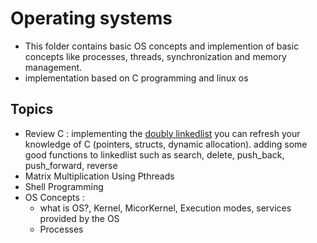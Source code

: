 # Operating systems
- This folder contains basic OS concepts and implemention of basic concepts like processes, threads, synchronization and memory management.
- implementation based on C programming and linux os

## Topics
- Review C : implementing the [doubly linkedlist]() you can refresh your knowledge of C (pointers, structs, dynamic allocation). adding some good functions to linkedlist such as search, delete, push_back, push_forward, reverse
- Matrix Multiplication Using Pthreads
- Shell Programming
- OS Concepts : 
	- what is OS?, Kernel, MicorKernel, Execution modes, services provided by the OS
	- Processes
